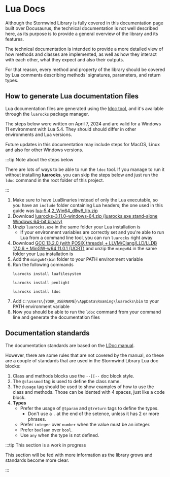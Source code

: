 # Lua Docs

Although the Stormwind Library is fully covered in this documentation page 
built over Docusaurus, the technical documentation is not well described
here, as its purpose is to provide a general overview of the library and
its features.

The technical documentation is intended to provide a more detailed view of
how methods and classes are implemented, as well as how they interact with
each other, what they expect and also their outputs.

For that reason, every method and property of the library should be covered
by Lua comments describing methods' signatures, parameters, and return
types.

## How to generate Lua documentation files

Lua documentation files are generated using the [ldoc tool](https://github.com/lunarmodules/ldoc),
and it's available through the `luarocks` package manager.

The steps below were written on April 7, 2024 and are valid for a Windows 11
environment with Lua 5.4. They should should differ in other environments
and Lua versions.

Future updates in this documentation may include steps for MacOS, Linux and
also for other Windows versions.

:::tip Note about the steps below

There are lots of ways to be able to run the `ldoc` tool. If you manage to
run it without installing **luarocks**, you can skip the steps below and
just run the `ldoc` command in the root folder of this project.

:::

1. Make sure to have LuaBinaries instead of only the Lua executable, so you
   have an `include` folder containing Lua headers; the one used in this
   guide was [lua-5.4.2_Win64_dllw6_lib.zip](https://luabinaries.sourceforge.net/download.html)
1. Download [luarocks-3.11.0-windows-64.zip (luarocks.exe stand-alone Windows 64-bit binary)](https://luarocks.github.io/luarocks/releases/)
1. Unzip `luarocks.exe` in the same folder your Lua installation is
   * If your environment variables are correctly set and you're able to
   run Lua from a command line tool, you can run `luarocks` right away
1. Download [GCC 13.2.0 (with POSIX threads) + LLVM/Clang/LLD/LLDB 17.0.6 + MinGW-w64 11.0.1 (UCRT)](https://winlibs.com/)
   and unzip the `mingw64` in the same folder your Lua installation is
1. Add the `mingw64\bin` folder to your PATH environment variable
1. Run the following commands
   ```shell
   luarocks install luafilesystem

   luarocks install penlight

   luarocks install ldoc
   ```
1. Add `C:\Users\{YOUR_USERNAME}\AppData\Roaming\luarocks\bin` to your PATH
   environment variable
1. Now you should be able to run the `ldoc` command from your command line
   and generate the documentation files

## Documentation standards

The documentation standards are based on the
[LDoc manual](https://lunarmodules.github.io/ldoc/manual/manual.md.html).

However, there are some rules that are not covered by the manual, so
these are a couple of standards that are used in the Stormwind Library
Lua doc blocks:

1. Class and methods blocks use the `--[[--` doc block style.
1. The `@classmod` tag is used to define the class name.
1. The `@usage` tag should be used to show examples of how to use the class
   and methods. Those can be idented with 4 spaces, just like a code block.
1. **Types**
   * Prefer the usage of `@tparam` and `@treturn` tags to define the types.
      * Don't use a `.` at the end of the setence, unless it has 2 or more
        phrases.
   * Prefer `integer` over `number` when the value must be an integer.
   * Prefer `boolean` over `bool`.
   * Use `any` when the type is not defined.

:::tip This section is a work in progress

This section will be fed with more information as the library grows and
standards become more clear.

:::